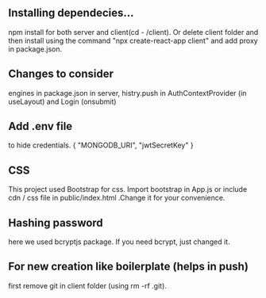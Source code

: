 ## Installing dependecies...
npm install for both server and client(cd - /client).
Or delete client folder and then install using the command "npx create-react-app client" and add proxy in package.json.

## Changes to consider
engines in package.json in server,
histry.push in AuthContextProvider (in useLayout) and Login (onsubmit)

## Add .env file
to hide credentials.
{
 "MONGODB_URI",
 "jwtSecretKey"
}

## CSS
This project used Bootstrap for css. Import bootstrap in App.js or include cdn / css file in public/index.html .Change it for your convenience.   

## Hashing password
here we used bcryptjs package. If you need bcrypt, just changed it.  

## For new creation like boilerplate (helps in push)
first remove git in client folder (using rm -rf .git).

